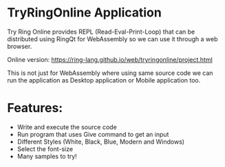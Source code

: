 TryRingOnline Application
=========================

Try Ring Online provides REPL (Read-Eval-Print-Loop) that can be distributed using RingQt for WebAssembly so we can use it through a web browser.

Online version: https://ring-lang.github.io/web/tryringonline/project.html

This is not just for WebAssembly where using same source code we can run the application as Desktop application or Mobile application too.

Features:
=========

- Write and execute the source code
- Run program that uses Give command to get an input
- Different Styles (White, Black, Blue, Modern and Windows)
- Select the font-size
- Many samples to try!
